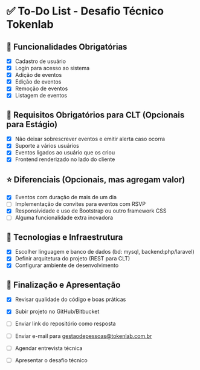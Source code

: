 # ✅ To-Do List - Desafio Técnico Tokenlab

## 📌 Funcionalidades Obrigatórias
- [x] Cadastro de usuário
- [x] Login para acesso ao sistema
- [x] Adição de eventos
- [x] Edição de eventos
- [x] Remoção de eventos
- [x] Listagem de eventos

## 🎯 Requisitos Obrigatórios para CLT (Opcionais para Estágio)
- [X] Não deixar sobrescrever eventos e emitir alerta caso ocorra
- [x] Suporte a vários usuários
- [x] Eventos ligados ao usuário que os criou
- [x] Frontend renderizado no lado do cliente

## ⭐ Diferenciais (Opcionais, mas agregam valor)
- [x] Eventos com duração de mais de um dia
- [ ] Implementação de convites para eventos com RSVP
- [x] Responsividade e uso de Bootstrap ou outro framework CSS
- [ ] Alguma funcionalidade extra inovadora

## 🔧 Tecnologias e Infraestrutura
- [x] Escolher linguagem e banco de dados (bd: mysql, backend:php/laravel)
- [x] Definir arquitetura do projeto (REST para CLT)
- [x] Configurar ambiente de desenvolvimento

## 🚀 Finalização e Apresentação
- [x] Revisar qualidade do código e boas práticas
- [x] Subir projeto no GitHub/Bitbucket
- [ ] Enviar link do repositório como resposta
- [ ] Enviar e-mail para gestaodepessoas@tokenlab.com.br
- [ ] Agendar entrevista técnica
- [ ] Apresentar o desafio técnico  

